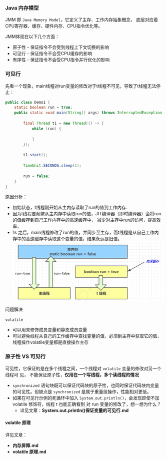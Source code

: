 ### Java 内存模型
JMM 即 `Java Memory Model`，它定义了主存、工作内存抽象概念，
底层对应着CPU寄存器、缓存、硬件内存、CPU指令优化等。

JMM体现在以下几个方面：
* 原子性 - 保证指令不会受到线程上下文切换的影响
* 可见行 - 保证指令不会受CPU缓存的影响
* 有序性 - 保证指令不会受CPU指令并行优化的影响

### 可见行
先看一个现象，main线程对run变量的修改对于t线程不可见，导致了t线程无法停止：
```java
public class Demo1 {
    static boolean run = true;
    public static void main(String[] args) throws InterruptedException {

        final Thread t1 = new Thread(() -> {
            while (run) {

            }
        });

        t1.start();

        TimeUnit.SECONDS.sleep(1);

        run = false;
    }
}
```

原因分析：
* 初始状态，t线程刚开始从主内存读取了run的值到工作内存.
* 因为t线程要频繁从主内存中读取run的值，JIT编译器（即时编译器）会将run的值缓存到自己工作内存中的高速缓存中，
  减少对主存中run的访问，提高效率。
* 1s 之后，main线程修改了run的值，并同步至主存，而t线程是从自己工作内存中的高速缓存中读取这个变量的值，结果永远是旧值。
![JMM可见行问题解释.png](JMM可见行问题解释.png)

问题解决

`volatile`

* 可以用来修饰成员变量和静态成员变量
* 可以避免线程从自己的工作缓存中查找变量的值，必须到主存中获取它的值，线程操作volatile变量都是直接操作主存

### 原子性 VS 可见行
可见性，它保证的是在多个线程之间，一个线程对 `volatile` 变量的修改对另一个线程可
见， 不能保证原子性，**仅用在一个写线程，多个读线程的情况**

* `synchronized` 语句块既可以保证代码块的原子性，也同时保证代码块内变量的可见性。但缺点是
`synchronized` 是属于重量级操作，性能相对更低。
* 如果在可见行示例的死循环中加入 `System.out.println()`，会发现即使不加 volatile 修饰符，线程 t 也能正确看到
对 run 变量的修改了，想一想为什么？
  * 详见文章：**System.out.println()保证变量的可见行.md**
  
#### volatile 原理
详见文章：
* **内存屏障.md**
* **volatile 原理.md**
